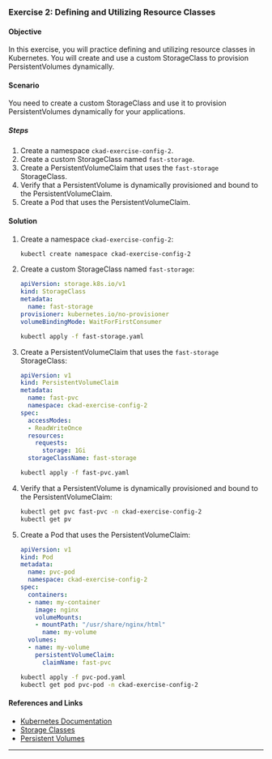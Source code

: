 ### Exercise 2: Defining and Utilizing Resource Classes

#### Objective
In this exercise, you will practice defining and utilizing resource classes in Kubernetes. You will create and use a custom StorageClass to provision PersistentVolumes dynamically.

#### Scenario

You need to create a custom StorageClass and use it to provision PersistentVolumes dynamically for your applications.

##### Steps

1. Create a namespace `ckad-exercise-config-2`.
2. Create a custom StorageClass named `fast-storage`.
3. Create a PersistentVolumeClaim that uses the `fast-storage` StorageClass.
4. Verify that a PersistentVolume is dynamically provisioned and bound to the PersistentVolumeClaim.
5. Create a Pod that uses the PersistentVolumeClaim.

#### Solution

1. Create a namespace `ckad-exercise-config-2`:
   ```sh
   kubectl create namespace ckad-exercise-config-2
   ```

2. Create a custom StorageClass named `fast-storage`:
   ```yaml
   apiVersion: storage.k8s.io/v1
   kind: StorageClass
   metadata:
     name: fast-storage
   provisioner: kubernetes.io/no-provisioner
   volumeBindingMode: WaitForFirstConsumer
   ```
   ```sh
   kubectl apply -f fast-storage.yaml
   ```

3. Create a PersistentVolumeClaim that uses the `fast-storage` StorageClass:
   ```yaml
   apiVersion: v1
   kind: PersistentVolumeClaim
   metadata:
     name: fast-pvc
     namespace: ckad-exercise-config-2
   spec:
     accessModes:
     - ReadWriteOnce
     resources:
       requests:
         storage: 1Gi
     storageClassName: fast-storage
   ```
   ```sh
   kubectl apply -f fast-pvc.yaml
   ```

4. Verify that a PersistentVolume is dynamically provisioned and bound to the PersistentVolumeClaim:
   ```sh
   kubectl get pvc fast-pvc -n ckad-exercise-config-2
   kubectl get pv
   ```

5. Create a Pod that uses the PersistentVolumeClaim:
   ```yaml
   apiVersion: v1
   kind: Pod
   metadata:
     name: pvc-pod
     namespace: ckad-exercise-config-2
   spec:
     containers:
     - name: my-container
       image: nginx
       volumeMounts:
       - mountPath: "/usr/share/nginx/html"
         name: my-volume
     volumes:
     - name: my-volume
       persistentVolumeClaim:
         claimName: fast-pvc
   ```
   ```sh
   kubectl apply -f pvc-pod.yaml
   kubectl get pod pvc-pod -n ckad-exercise-config-2
   ```

#### References and Links

- [Kubernetes Documentation](https://kubernetes.io/docs/home/)
- [Storage Classes](https://kubernetes.io/docs/concepts/storage/storage-classes/)
- [Persistent Volumes](https://kubernetes.io/docs/concepts/storage/persistent-volumes/)

---
